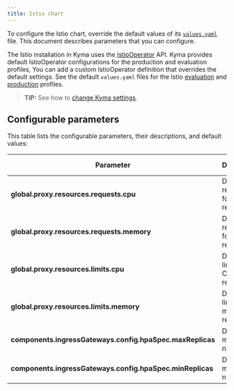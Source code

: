 ```yaml
---
title: Istio chart
---
```


To configure the Istio chart, override the default values of its [`values.yaml`](https://github.com/kyma-project/kyma/blob/main/resources/istio-configuratio/nvalues.yaml) file. This document describes parameters that you can configure.

The Istio installation in Kyma uses the [IstioOperator](https://istio.io/docs/reference/config/istio.operator.v1alpha1/) API. Kyma provides default IstioOperator configurations for the production and evaluation profiles, You can add a custom IstioOperator definition that overrides the default settings. See the default `values.yaml` files for the Istio [evaluation](https://github.com/kyma-project/kyma/blob/main/resources/istio-configuration/profile-evaluation.yaml) and [production](https://github.com/kyma-project/kyma/blob/main/resources/istio-configuration/profile-production.yaml) profiles.

>**TIP:** See how to [change Kyma settings](../../04-operation-guides/operations/03-change-kyma-config-values.md).

## Configurable parameters

This table lists the configurable parameters, their descriptions, and default values:

| Parameter |  Description | Default value |
|-------|-------|:--------:|
| **global.proxy.resources.requests.cpu** | Defines requests for CPU resources. | 75m |
| **global.proxy.resources.requests.memory** | Defines requests for memory resources. | 64Mi |
| **global.proxy.resources.limits.cpu** | Defines limits for CPU resources. | 250m |
| **global.proxy.resources.limits.memory** | Defines limits for memory resources. | 256Mi |
| **components.ingressGateways.config.hpaSpec.maxReplicas** | Defines the maximum number of . | 5 |
| **components.ingressGateways.config.hpaSpec.minReplicas** | Defines the minimum number of . | 1 |
